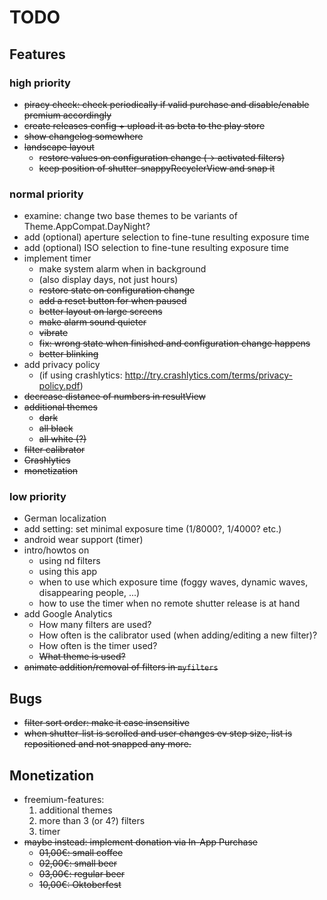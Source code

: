 # TODO

## Features

### high priority
* ~~piracy check: check periodically if valid purchase and disable/enable premium accordingly~~
* ~~create releases config + upload it as beta to the play store~~
* ~~show changelog somewhere~~
* ~~landscape layout~~
   * ~~restore values on configuration change (-> activated filters)~~
   * ~~keep position of shutter-snappyRecyclerView and snap it~~

### normal priority
* examine: change two base themes to be variants of Theme.AppCompat.DayNight?
* add (optional) aperture selection to fine-tune resulting exposure time
* add (optional) ISO selection to fine-tune resulting exposure time
* implement timer
   * make system alarm when in background
   * (also display days, not just hours)
   * ~~restore state on configuration change~~
   * ~~add a reset button for when paused~~
   * ~~better layout on large screens~~
   * ~~make alarm sound quieter~~
   * ~~vibrate~~
   * ~~fix: wrong state when finished and configuration change happens~~
   * ~~better blinking~~
* add privacy policy
   * (if using crashlytics: http://try.crashlytics.com/terms/privacy-policy.pdf)
* ~~decrease distance of numbers in resultView~~
* ~~additional themes~~
   * ~~dark~~
   * ~~all black~~
   * ~~all white (?)~~
* ~~filter calibrator~~
* ~~Crashlytics~~
* ~~monetization~~

### low priority
* German localization
* add setting: set minimal exposure time (1/8000?, 1/4000? etc.)
* android wear support (timer)
* intro/howtos on
   * using nd filters
   * using this app
   * when to use which exposure time (foggy waves, dynamic waves, disappearing people, ...)
   * how to use the timer when no remote shutter release is at hand
* add Google Analytics
   * How many filters are used?
   * How often is the calibrator used (when adding/editing a new filter)?
   * How often is the timer used?
   * ~~What theme is used?~~
* ~~animate addition/removal of filters in `myfilters`~~


## Bugs
* ~~filter sort order: make it case insensitive~~
* ~~when shutter-list is scrolled and user changes ev step size, list is repositioned and not snapped any more.~~


## Monetization
* freemium-features:
   1. additional themes
   2. more than 3 (or 4?) filters
   3. timer
* ~~maybe instead: implement donation via In-App Purchase~~
   * ~~01,00€: small coffee~~
   * ~~02,00€: small beer~~
   * ~~03,00€: regular beer~~
   * ~~10,00€: Oktoberfest~~
